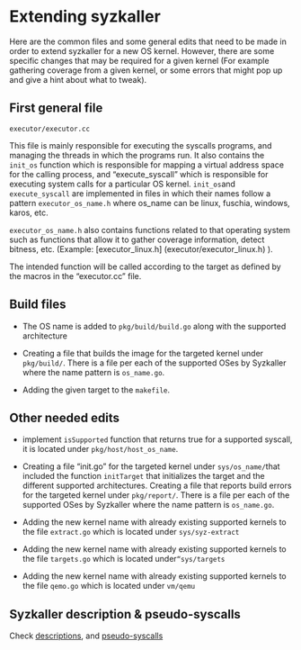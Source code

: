 # Extending syzkaller

Here are the common files and some general edits that need to be made in order to extend syzkaller for a new OS kernel. However, there are some specific changes that may be required for a given kernel (For example gathering coverage from a given kernel, or some errors that might pop up and give a hint about what to tweak).

## First general file

`executor/executor.cc`

This file is mainly responsible for executing the syscalls programs, and managing the threads in which the programs run. It also contains the `init_os` function which is responsible for mapping a virtual address space for the calling process, and “execute_syscall” which is responsible for executing system calls for a particular OS kernel. `init_os`and `execute_syscall` are implemented in files in which their names follow a pattern `executor_os_name.h` where os_name can be linux, fuschia, windows, karos, etc. 

`executor_os_name.h` also contains functions related to that operating system such as functions that allow it to gather coverage information, detect bitness, etc. (Example: [executor_linux.h] (executor/executor_linux.h) ).  

The intended function will be called according to the target as defined by the macros in the “executor.cc” file.

## Build files

- The OS name is added to `pkg/build/build.go` along with the supported architecture
- Creating a file that builds the image for the targeted kernel under `pkg/build/`. There is a file per each of the supported OSes by Syzkaller where the name pattern is `os_name.go`. 

- Adding the given target to the `makefile`.

## Other needed edits

- implement `isSupported` function that returns true for a supported syscall, it is located under `pkg/host/host_os_name`.

- Creating a file “init.go” for the targeted kernel under `sys/os_name/`that included the function `initTarget` that initializes the target and the different supported architectures.
Creating a file that reports build errors  for the targeted kernel under `pkg/report/`. There is a file per each of the supported OSes by Syzkaller where the name pattern is `os_name.go`. 


- Adding the new kernel name with already existing supported kernels to the file `extract.go` which is located under `sys/syz-extract`

- Adding the new kernel name with already existing supported kernels to the file `targets.go` which is located under`“sys/targets`

- Adding the new kernel name with already existing supported kernels to the file `qemo.go` which is located under `vm/qemu`

## Syzkaller description & pseudo-syscalls

Check [descriptions](https://github.com/google/syzkaller/blob/master/docs/syscall_descriptions.md), and [pseudo-syscalls](https://github.com/google/syzkaller/blob/master/docs/pseudo_syscalls.md)
